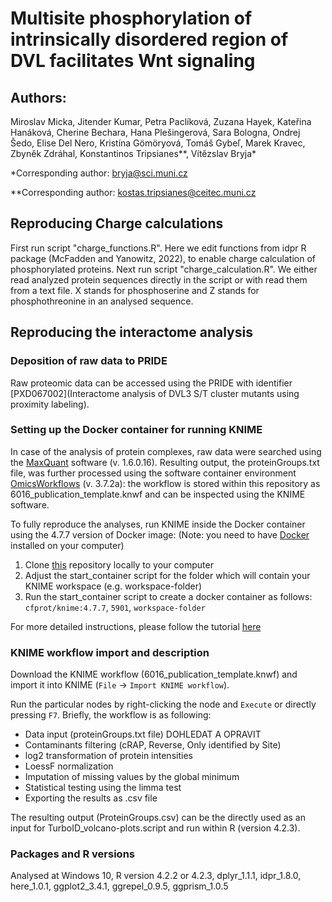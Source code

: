 # Multisite phosphorylation of intrinsically disordered region of DVL facilitates Wnt signaling

## Authors:
Miroslav Micka, Jitender Kumar, Petra Paclíková, Zuzana Hayek, Kateřina Hanáková, Cherine Bechara, Hana Plešingerová, Sara Bologna, Ondrej Šedo, Elise Del Nero, Kristína Gömöryová, Tomáš Gybeľ, Marek Kravec, Zbyněk Zdráhal, Konstantinos Tripsianes**, Vítězslav Bryja*

*Corresponding author: bryja@sci.muni.cz

**Corresponding author: kostas.tripsianes@ceitec.muni.cz

## Reproducing Charge calculations
First run script "charge_functions.R". Here we edit functions from idpr R package (McFadden and Yanowitz, 2022), to enable charge calculation of phosphorylated proteins.
Next run script "charge_calculation.R". We either read analyzed protein sequences directly in the script or with read them from a text file. X stands for phosphoserine and Z stands for phosphothreonine in an analysed sequence.

## Reproducing the interactome analysis

### Deposition of raw data to PRIDE

Raw proteomic data can be accessed using the PRIDE with identifier [PXD067002](Interactome analysis of DVL3 S/T cluster mutants using proximity labeling). 

### Setting up the Docker container for running KNIME
In case of the analysis of protein complexes, raw data were searched using the [MaxQuant](https://www.maxquant.org/) software (v. 1.6.0.16). Resulting output, the proteinGroups.txt file, was further processed using the software container environment [OmicsWorkflows](https://github.com/OmicsWorkflows) (v. 3.7.2a): the workflow is stored within this repository as 6016_publication_template.knwf and can be inspected using the KNIME software.

To fully reproduce the analyses, run KNIME inside the Docker container using the 4.7.7 version of Docker image:
(Note: you need to have [Docker](https://docs.docker.com/get-docker/) installed on your computer)

1) Clone [this](https://github.com/OmicsWorkflows/KNIME_docker_vnc) repository locally to your computer
2) Adjust the start_container script for the folder which will contain your KNIME workspace (e.g. workspace-folder)
3) Run the start_container script to create a docker container as follows:
`cfprot/knime:4.7.7`, `5901`, `workspace-folder`

For more detailed instructions, please follow the tutorial [here](https://github.com/OmicsWorkflows/KNIME_docker_vnc)

### KNIME workflow import and description

Download the KNIME workflow (6016_publication_template.knwf) and import it into KNIME (`File` -> `Import KNIME workflow`). 

Run the particular nodes by right-clicking the node and `Execute` or directly pressing `F7`. 
Briefly, the workflow is as following:

* Data input (proteinGroups.txt file) DOHLEDAT A OPRAVIT
* Contaminants filtering (cRAP, Reverse, Only identified by Site)
* log2 transformation of protein intensities
* LoessF normalization
* Imputation of missing values by the global minimum
* Statistical testing using the limma test
* Exporting the results as .csv file 

The resulting output (ProteinGroups.csv) can be the directly used as an input for TurboID_volcano-plots.script and run within R (version 4.2.3). 


### Packages and R versions
Analysed at Windows 10, R version 4.2.2 or 4.2.3, dplyr_1.1.1, idpr_1.8.0, here_1.0.1, ggplot2_3.4.1, ggrepel_0.9.5, ggprism_1.0.5

